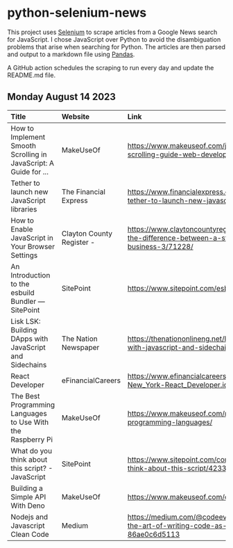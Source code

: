 # python-selenium-news

This project uses [Selenium](https://www.seleniumhq.org/) to scrape articles from a Google News search for JavaScript.
I chose JavaScript over Python to avoid the disambiguation problems that arise when searching for Python.
The articles are then parsed and output to a markdown file using [Pandas](https://pandas.pydata.org/).

A GitHub action schedules the scraping to run every day and update the README.md file.

## Monday August 14 2023


| Title                                                            | Website                   | Link                                                                                                               |
|:-----------------------------------------------------------------|:--------------------------|:-------------------------------------------------------------------------------------------------------------------|
| How to Implement Smooth Scrolling in JavaScript: A Guide for ... | MakeUseOf                 | https://www.makeuseof.com/javascript-smooth-scrolling-guide-web-developers/                                        |
| Tether to launch new JavaScript libraries                        | The Financial Express     | https://www.financialexpress.com/business/blockchain-tether-to-launch-new-javascript-libraries-3203167/            |
| How to Enable JavaScript in Your Browser Settings                | Clayton County Register - | https://www.claytoncountyregister.com/news2/whats-the-difference-between-a-startup-and-any-other-business-3/71228/ |
| An Introduction to the esbuild Bundler — SitePoint               | SitePoint                 | https://www.sitepoint.com/esbuild-introduction/                                                                    |
| Lisk LSK: Building DApps with JavaScript and Sidechains          | The Nation Newspaper      | https://thenationonlineng.net/lisk-lsk-building-dapps-with-javascript-and-sidechains/                              |
| React Developer                                                  | eFinancialCareers         | https://www.efinancialcareers.com/jobs-USA-NY-New_York-React_Developer.id20114187                                  |
| The Best Programming Languages to Use With the Raspberry Pi      | MakeUseOf                 | https://www.makeuseof.com/raspberry-pi-best-programming-languages/                                                 |
| What do you think about this script? - JavaScript                | SitePoint                 | https://www.sitepoint.com/community/t/what-do-you-think-about-this-script/423397                                   |
| Building a Simple API With Deno                                  | MakeUseOf                 | https://www.makeuseof.com/deno-api-simple-build/                                                                   |
| Nodejs and Javascript Clean Code                                 | Medium                    | https://medium.com/@codeeverywhere/clean-code-the-art-of-writing-code-as-if-you-actually-care-86ae0c6d5113         |